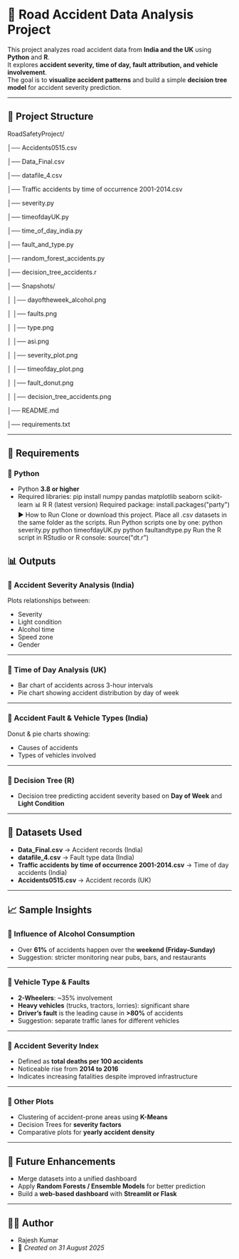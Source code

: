 # 🚦 Road Accident Data Analysis Project

This project analyzes road accident data from **India and the UK** using **Python** and **R**.  
It explores **accident severity, time of day, fault attribution, and vehicle involvement**.  
The goal is to **visualize accident patterns** and build a simple **decision tree model** for accident severity prediction.  

---

## 📂 Project Structure

RoadSafetyProject/

│── Accidents0515.csv  

│── Data_Final.csv  

│── datafile_4.csv  

│── Traffic accidents by time of occurrence 2001-2014.csv  


│── severity.py  

│── timeofdayUK.py  

│── time_of_day_india.py  

│── fault_and_type.py  

│── random_forest_accidents.py  

│── decision_tree_accidents.r  


│── Snapshots/  

│   │── dayoftheweek_alcohol.png  

│   │── faults.png  

│   │── type.png  

│   │── asi.png  

│   │── severity_plot.png  

│   │── timeofday_plot.png  

│   │── fault_donut.png  

│   │── decision_tree_accidents.png  


│── README.md  

│── requirements.txt  

---

## 🔧 Requirements

### 🐍 Python
- Python **3.8 or higher**
- Required libraries:
pip install numpy pandas matplotlib seaborn scikit-learn
📊 R
R (latest version)
Required package:
install.packages("party")
▶️ How to Run
Clone or download this project.
Place all .csv datasets in the same folder as the scripts.
Run Python scripts one by one:
python severity.py
python timeofdayUK.py
python faultandtype.py
Run the R script in RStudio or R console:
source("dt.r")
## 📊 Outputs

### 📌 Accident Severity Analysis (India)
Plots relationships between:
- Severity  
- Light condition  
- Alcohol time  
- Speed zone  
- Gender  

---

### 📌 Time of Day Analysis (UK)
- Bar chart of accidents across 3-hour intervals  
- Pie chart showing accident distribution by day of week  

---

### 📌 Accident Fault & Vehicle Types (India)
Donut & pie charts showing:
- Causes of accidents  
- Types of vehicles involved  

---

### 📌 Decision Tree (R)
- Decision tree predicting accident severity based on **Day of Week** and **Light Condition**  

---

## 📑 Datasets Used
- **Data_Final.csv** → Accident records (India)  
- **datafile_4.csv** → Fault type data (India)  
- **Traffic accidents by time of occurrence 2001-2014.csv** → Time of day accidents (India)  
- **Accidents0515.csv** → Accident records (UK)  

---

## 📈 Sample Insights

### 🔹 Influence of Alcohol Consumption
- Over **61%** of accidents happen over the **weekend (Friday–Sunday)**  
- Suggestion: stricter monitoring near pubs, bars, and restaurants  

---

### 🔹 Vehicle Type & Faults
- **2-Wheelers**: ~35% involvement  
- **Heavy vehicles** (trucks, tractors, lorries): significant share  
- **Driver’s fault** is the leading cause in **>80%** of accidents  
- Suggestion: separate traffic lanes for different vehicles  

---

### 🔹 Accident Severity Index
- Defined as **total deaths per 100 accidents**  
- Noticeable rise from **2014 to 2016**  
- Indicates increasing fatalities despite improved infrastructure  

---

### 🔹 Other Plots
- Clustering of accident-prone areas using **K-Means**  
- Decision Trees for **severity factors**  
- Comparative plots for **yearly accident density**  

---

## 📌 Future Enhancements
- Merge datasets into a unified dashboard  
- Apply **Random Forests / Ensemble Models** for better prediction  
- Build a **web-based dashboard** with **Streamlit or Flask**  

---

## 👨‍💻 Author
- Rajesh Kumar
- 📅 *Created on 31 August 2025*  


